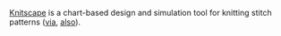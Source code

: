 [Knitscape](https://knitscape.net/) is a chart-based design and simulation tool for knitting stitch patterns
([via](https://github.com/knitscape/knitscape), [also](https://news.ycombinator.com/item?id=41219962)).
